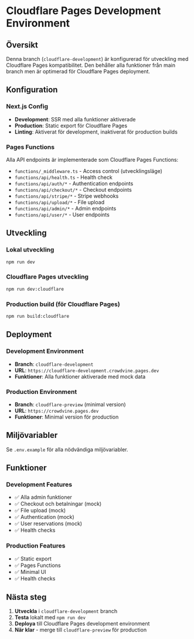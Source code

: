 # Cloudflare Pages Development Environment

## Översikt

Denna branch (`cloudflare-development`) är konfigurerad för utveckling med Cloudflare Pages kompatibilitet. Den behåller alla funktioner från main branch men är optimerad för Cloudflare Pages deployment.

## Konfiguration

### Next.js Config
- **Development**: SSR med alla funktioner aktiverade
- **Production**: Static export för Cloudflare Pages
- **Linting**: Aktiverat för development, inaktiverat för production builds

### Pages Functions
Alla API endpoints är implementerade som Cloudflare Pages Functions:

- `functions/_middleware.ts` - Access control (utvecklingsläge)
- `functions/api/health.ts` - Health check
- `functions/api/auth/*` - Authentication endpoints
- `functions/api/checkout/*` - Checkout endpoints
- `functions/api/stripe/*` - Stripe webhooks
- `functions/api/upload/*` - File upload
- `functions/api/admin/*` - Admin endpoints
- `functions/api/user/*` - User endpoints

## Utveckling

### Lokal utveckling
```bash
npm run dev
```

### Cloudflare Pages utveckling
```bash
npm run dev:cloudflare
```

### Production build (för Cloudflare Pages)
```bash
npm run build:cloudflare
```

## Deployment

### Development Environment
- **Branch**: `cloudflare-development`
- **URL**: `https://cloudflare-development.crowdvine.pages.dev`
- **Funktioner**: Alla funktioner aktiverade med mock data

### Production Environment
- **Branch**: `cloudflare-preview` (minimal version)
- **URL**: `https://crowdvine.pages.dev`
- **Funktioner**: Minimal version för production

## Miljövariabler

Se `.env.example` för alla nödvändiga miljövariabler.

## Funktioner

### Development Features
- ✅ Alla admin funktioner
- ✅ Checkout och betalningar (mock)
- ✅ File upload (mock)
- ✅ Authentication (mock)
- ✅ User reservations (mock)
- ✅ Health checks

### Production Features
- ✅ Static export
- ✅ Pages Functions
- ✅ Minimal UI
- ✅ Health checks

## Nästa steg

1. **Utveckla** i `cloudflare-development` branch
2. **Testa** lokalt med `npm run dev`
3. **Deploya** till Cloudflare Pages development environment
4. **När klar** - merge till `cloudflare-preview` för production
